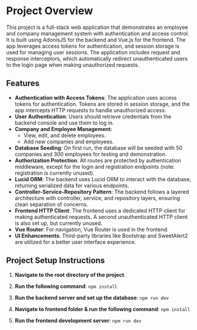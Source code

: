 # Project Overview

This project is a full-stack web application that demonstrates an employee and company management system with authentication and access control. It is built using AdonisJS for the backend and Vue.js for the frontend. The app leverages access tokens for authentication, and session storage is used for managing user sessions. The application includes request and response interceptors, which automatically redirect unauthenticated users to the login page when making unauthorized requests.

## Features
- **Authentication with Access Tokens**: The application uses access tokens for authentication. Tokens are stored in session storage, and the app intercepts HTTP requests to handle unauthorized access.
- **User Authentication**: Users should retrieve credentials from the backend console and use them to log in.
- **Company and Employee Management**: 
  - View, edit, and delete employees.
  - Add new companies and employees.
- **Database Seeding**: On first run, the database will be seeded with 50 companies and 300 employees for testing and demonstration.
- **Authorization Protection**: All routes are protected by authentication middleware, except for the login and registration endpoints (note: registration is currently unused).
- **Lucid ORM**: The backend uses Lucid ORM to interact with the database, returning serialized data for various endpoints.
- **Controller-Service-Repository Pattern**: The backend follows a layered architecture with controller, service, and repository layers, ensuring clean separation of concerns.
- **Frontend HTTP Client**: The frontend uses a dedicated HTTP client for making authenticated requests. A second unauthenticated HTTP client is also set up, but currently unused.
- **Vue Router**: For navigation, Vue Router is used in the frontend.
- **UI Enhancements**: Third-party libraries like Bootstrap and SweetAlert2 are utilized for a better user interface experience.

## Project Setup Instructions

1. **Navigate to the root directory of the project**.
2. **Run the following command**:
 `npm install`
  
3. **Run the backend server and set up the database**:
   `npm run dev`
   
4. **Navigate to frontend folder & run the following command**:
    `npm install`  
    
5. **Run the frontend development server**:
    `npm run dev`
